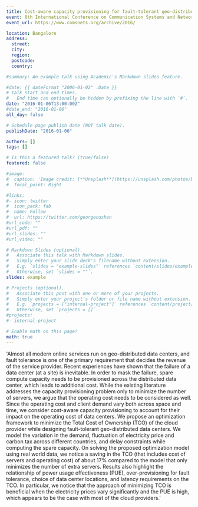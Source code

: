 ```yaml
---
title: Cost-aware capacity provisioning for fault-tolerant geo-distributed data centers
event: 8th International Conference on Communication Systems and Networks (COMSNETS) 2016
event_url: https://www.comsnets.org/archive/2016/

location: Bangalore
address:
  street:
  city: 
  region: 
  postcode: 
  country: 

#summary: An example talk using Academic's Markdown slides feature.

#date: {{ dateFormat "2006-01-02" .Date }}
# Talk start and end times.
#   End time can optionally be hidden by prefixing the line with `#`.
date: "2016-01-06T13:00:00Z"
#date_end: "2016-01-06"
all_day: false

# Schedule page publish date (NOT talk date).
publishDate: "2016-01-06"

authors: []
tags: []

# Is this a featured talk? (true/false)
featured: false

#image:
#  caption: 'Image credit: [**Unsplash**](https://unsplash.com/photos/bzdhc5b3Bxs)'
#  focal_point: Right

#links:
#- icon: twitter
#  icon_pack: fab
#  name: Follow
#  url: https://twitter.com/georgecushen
#url_code: ""
#url_pdf: ""
#url_slides: ""
#url_video: ""

# Markdown Slides (optional).
#   Associate this talk with Markdown slides.
#   Simply enter your slide deck's filename without extension.
#   E.g. `slides = "example-slides"` references `content/slides/example-slides.md`.
#   Otherwise, set `slides = ""`.
slides: example

# Projects (optional).
#   Associate this post with one or more of your projects.
#   Simply enter your project's folder or file name without extension.
#   E.g. `projects = ["internal-project"]` references `content/project/deep-learning/index.md`.
#   Otherwise, set `projects = []`.
#projects:
#- internal-project

# Enable math on this page?
math: true
---
```


'Almost all modern online services run on geo-distributed data centers, and fault tolerance is one of the primary requirement that decides the revenue of the service provider. Recent experiences have shown that the failure of a data center (at a site) is inevitable. In order to mask the failure, spare compute capacity needs to be provisioned across the distributed data center, which leads to additional cost. While the existing literature addresses the capacity provisioning problem only to minimize the number of servers, we argue that the operating cost needs to be considered as well. Since the operating cost and client demand vary both across space and time, we consider cost-aware capacity provisioning to account for their impact on the operating cost of data centers. We propose an optimization framework to minimize the Total Cost of Ownership (TCO) of the cloud provider while designing fault-tolerant geo-distributed data centers. We model the variation in the demand, fluctuation of electricity price and carbon tax across different countries, and delay constraints while computing the spare capacity. On solving the proposed optimization model using real world data, we notice a saving in the TCO (that includes cost of servers and operating cost) of about 17% compared to the model that only minimizes the number of extra servers. Results also highlight the relationship of power usage effectiveness (PUE), over-provisioning for fault tolerance, choice of data center locations, and latency requirements on the TCO. In particular, we notice that the approach of minimizing TCO is beneficial when the electricity prices vary significantly and the PUE is high, which appears to be the case with most of the cloud providers.'